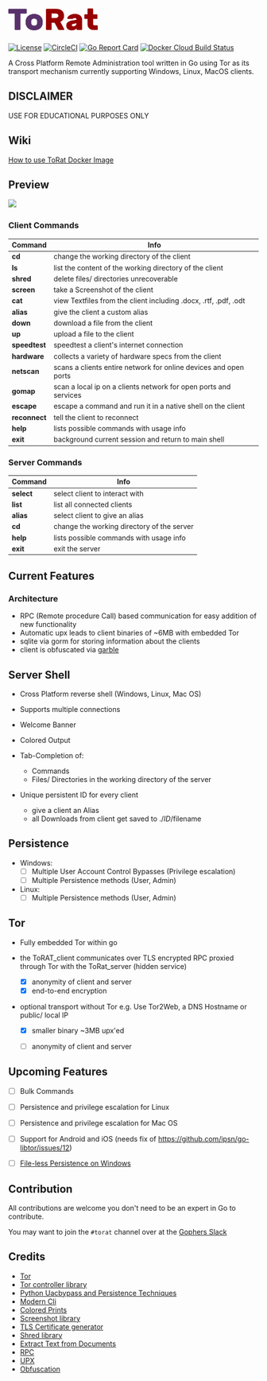 # <a href="https://github.com/lu4p/ToRat" target="_blank"> <img src="./ToRat_Logo.png" width="180px"></a>
[![License](https://img.shields.io/github/license/lu4p/ToRat.svg)](https://unlicense.org/)
[![CircleCI](https://circleci.com/gh/lu4p/ToRat.svg?style=svg)](https://circleci.com/gh/lu4p/ToRat)
[![Go Report Card](https://goreportcard.com/badge/github.com/lu4p/ToRat)](https://goreportcard.com/report/github.com/lu4p/ToRat)
[![Docker Cloud Build Status](https://img.shields.io/docker/cloud/build/lu4p/torat)](https://hub.docker.com/repository/docker/lu4p/torat)

A Cross Platform Remote Administration tool written in Go using Tor as its transport mechanism
currently supporting Windows, Linux, MacOS clients.

## DISCLAIMER
USE FOR EDUCATIONAL PURPOSES ONLY

## Wiki
[How to use ToRat Docker Image](https://github.com/lu4p/ToRat/wiki/How-to-use-the-ToRat-Docker-Image)


## Preview
<a href="https://asciinema.org/a/318534" target="_blank"><img src="https://asciinema.org/a/318534.svg" /></a>


### Client Commands

  Command         |    Info
  ---             |    ---
  **cd**          |    change the working directory of the client
  **ls**          |    list the content of the working directory of the client
  **shred**       |    delete files/ directories unrecoverable
  **screen**      |    take a Screenshot of the client
  **cat**         |    view Textfiles from the client including .docx, .rtf, .pdf, .odt
  **alias**       |    give the client a custom alias
  **down**        |    download a file from the client
  **up**          |    upload a file to the client
  **speedtest**   |    speedtest a client's internet connection
  **hardware**    |    collects a variety of hardware specs from the client
  **netscan**     |    scans a clients entire network for online devices and open ports
  **gomap**       |    scan a local ip on a clients network for open ports and services
  **escape**      |    escape a command and run it in a native shell on the client
  **reconnect**   |    tell the client to reconnect
  **help**        |    lists possible commands with usage info
  **exit**        |    background current session and return to main shell

### Server Commands 

  Command     |  Info
  ---         |  ---
  **select**  | select client to interact with
  **list**    | list all connected clients
  **alias**   | select client to give an alias
  **cd**      | change the working directory of the server
  **help**    | lists possible commands with usage info
  **exit**    | exit the server



## Current Features
### Architecture
- RPC (Remote procedure Call) based communication for easy addition of new functionality
- Automatic upx leads to client binaries of ~6MB with embedded Tor
- sqlite via gorm for storing information about the clients
- client is obfuscated via [garble](https://github.com/burrowers/garble)

## Server Shell
- Cross Platform reverse shell (Windows, Linux, Mac OS)
- Supports multiple connections
- Welcome Banner
- Colored Output
- Tab-Completion of:
  - Commands
  - Files/ Directories in the working directory of the server

- Unique persistent ID for every client
	- give a client an Alias
	- all Downloads from client get saved to ./$ID/$filename

## Persistence
- Windows:
	- [ ] Multiple User Account Control Bypasses (Privilege escalation)
	- [ ] Multiple Persistence methods (User, Admin)

- Linux:
  - [ ] Multiple Persistence methods (User, Admin)

## Tor
- Fully embedded Tor within go

- the ToRAT_client communicates over TLS encrypted RPC proxied through Tor with the ToRat_server (hidden service)
	- [x] anonymity of client and server
	- [x] end-to-end encryption

- optional transport without Tor e.g. Use Tor2Web, a DNS Hostname or public/ local IP
	- [x] smaller binary ~3MB upx'ed
	- [ ] anonymity of client and server


## Upcoming Features
- [ ] Bulk Commands
- [ ] Persistence and privilege escalation for Linux
- [ ] Persistence and privilege escalation for Mac OS
- [ ] Support for Android and iOS (needs fix of https://github.com/ipsn/go-libtor/issues/12)
- [ ] [File-less Persistence on Windows](https://github.com/ewhitehats/InvisiblePersistence)


## Contribution
All contributions are welcome you don't need to be an expert in Go to contribute.

You may want to join the `#torat` channel over at the [Gophers Slack](https://invite.slack.golangbridge.org/)

## Credits
- [Tor](https://www.torproject.org/)
- [Tor controller library](https://github.com/cretz/bine)
- [Python Uacbypass and Persistence Techniques](https://github.com/rootm0s/WinPwnage)
- [Modern Cli](https://github.com/abiosoft/ishell)
- [Colored Prints](https://github.com/fatih/color)
- [Screenshot library](https://github.com/vova616/screenshot)
- [TLS Certificate generator](https://github.com/lu4p/genCert)
- [Shred library](https://github.com/lu4p/shred)
- [Extract Text from Documents](https://github.com/lu4p/cat)
- [RPC](https://golang.org/pkg/net/rpc/)
- [UPX](https://upx.github.io/)
- [Obfuscation](https://github.com/burrowers/garble)
